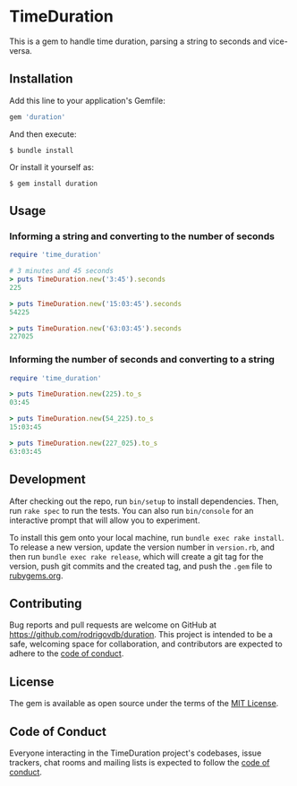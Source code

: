# TimeDuration

This is a gem to handle time duration, parsing a string to seconds and vice-versa.

## Installation

Add this line to your application's Gemfile:

```ruby
gem 'duration'
```

And then execute:

    $ bundle install

Or install it yourself as:

    $ gem install duration

## Usage

### Informing a string and converting to the number of seconds

```ruby
require 'time_duration'

# 3 minutes and 45 seconds
> puts TimeDuration.new('3:45').seconds
225

> puts TimeDuration.new('15:03:45').seconds
54225

> puts TimeDuration.new('63:03:45').seconds
227025
```

### Informing the number of seconds and converting to a string
```ruby
require 'time_duration'

> puts TimeDuration.new(225).to_s
03:45

> puts TimeDuration.new(54_225).to_s
15:03:45

> puts TimeDuration.new(227_025).to_s
63:03:45
```

## Development

After checking out the repo, run `bin/setup` to install dependencies. Then, run `rake spec` to run the tests. You can also run `bin/console` for an interactive prompt that will allow you to experiment.

To install this gem onto your local machine, run `bundle exec rake install`. To release a new version, update the version number in `version.rb`, and then run `bundle exec rake release`, which will create a git tag for the version, push git commits and the created tag, and push the `.gem` file to [rubygems.org](https://rubygems.org).

## Contributing

Bug reports and pull requests are welcome on GitHub at https://github.com/rodrigovdb/duration. This project is intended to be a safe, welcoming space for collaboration, and contributors are expected to adhere to the [code of conduct](https://github.com/rodrigovdb/duration/blob/master/CODE_OF_CONDUCT.md).

## License

The gem is available as open source under the terms of the [MIT License](https://opensource.org/licenses/MIT).

## Code of Conduct

Everyone interacting in the TimeDuration project's codebases, issue trackers, chat rooms and mailing lists is expected to follow the [code of conduct](https://github.com/rodrigovdb/duration/blob/master/CODE_OF_CONDUCT.md).
